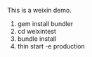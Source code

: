 This is a weixin demo.

1. gem install bundler
2. cd weixintest
3. bundle install
4. thin start -e production